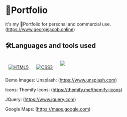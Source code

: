 # 📃Portfolio
it's my  📃Portfolio for personal and commercial use.(https://www.georgejacob.online)
## 🛠️Languages and tools used
<p>
<a href="https://en.wikipedia.org/wiki/HTML5" target="_blank"><img style="margin: 10px" src="https://img.shields.io/badge/html5-%23E34F26.svg?style=for-the-badge&logo=html5&logoColor=white" alt="HTML5" /></a>  
<a href="https://www.w3schools.com/css/" target="_blank"><img style="margin: 10px" src="https://img.shields.io/badge/css3-%231572B6.svg?style=for-the-badge&logo=css3&logoColor=white" alt="CSS3"  /></a>
  <a href="https://www.javascript.com/" target="_blank"><img style="margin: 10px" src="https://img.shields.io/badge/javascript-%23323330.svg?style=for-the-badge&logo=javascript&logoColor=%23F7DF1E" /></a>
  </p>




Demo Images:
       Unsplash:       	(https://www.unsplash.com)<p>
Icons:
      Themify Icons: 		(https://themify.me/themify-icons)<p>

JQuery: 			(https://www.jquery.com)<p>
Google Maps:		(https://maps.google.com)
